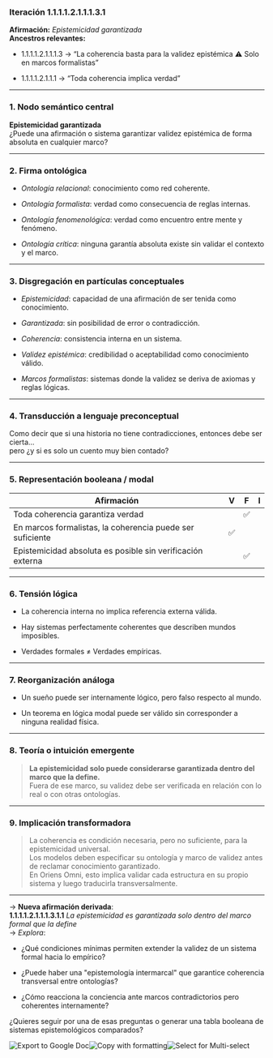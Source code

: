 ### Iteración 1.1.1.1.2.1.1.1.3.1

**Afirmación:** _Epistemicidad garantizada_  
**Ancestros relevantes:**

- 1.1.1.1.2.1.1.1.3 → “La coherencia basta para la validez epistémica ⚠️ Solo en marcos formalistas”
    
- 1.1.1.1.2.1.1.1 → “Toda coherencia implica verdad”
    

---

### 1. **Nodo semántico central**

**Epistemicidad garantizada**  
¿Puede una afirmación o sistema garantizar validez epistémica de forma absoluta en cualquier marco?

---

### 2. **Firma ontológica**

- _Ontología relacional_: conocimiento como red coherente.
    
- _Ontología formalista_: verdad como consecuencia de reglas internas.
    
- _Ontología fenomenológica_: verdad como encuentro entre mente y fenómeno.
    
- _Ontología crítica_: ninguna garantía absoluta existe sin validar el contexto y el marco.
    

---

### 3. **Disgregación en partículas conceptuales**

- _Epistemicidad_: capacidad de una afirmación de ser tenida como conocimiento.
    
- _Garantizada_: sin posibilidad de error o contradicción.
    
- _Coherencia_: consistencia interna en un sistema.
    
- _Validez epistémica_: credibilidad o aceptabilidad como conocimiento válido.
    
- _Marcos formalistas_: sistemas donde la validez se deriva de axiomas y reglas lógicas.
    

---

### 4. **Transducción a lenguaje preconceptual**

Como decir que si una historia no tiene contradicciones, entonces debe ser cierta…  
pero ¿y si es solo un cuento muy bien contado?

---

### 5. **Representación booleana / modal**

|Afirmación|V|F|I|
|---|---|---|---|
|Toda coherencia garantiza verdad||✅||
|En marcos formalistas, la coherencia puede ser suficiente|✅|||
|Epistemicidad absoluta es posible sin verificación externa||✅||

---

### 6. **Tensión lógica**

- La coherencia interna no implica referencia externa válida.
    
- Hay sistemas perfectamente coherentes que describen mundos imposibles.
    
- Verdades formales ≠ Verdades empíricas.
    

---

### 7. **Reorganización análoga**

- Un sueño puede ser internamente lógico, pero falso respecto al mundo.
    
- Un teorema en lógica modal puede ser válido sin corresponder a ninguna realidad física.
    

---

### 8. **Teoría o intuición emergente**

> **La epistemicidad solo puede considerarse garantizada dentro del marco que la define.**  
> Fuera de ese marco, su validez debe ser verificada en relación con lo real o con otras ontologías.

---

### 9. **Implicación transformadora**

> La coherencia es condición necesaria, pero no suficiente, para la epistemicidad universal.  
> Los modelos deben especificar su ontología y marco de validez antes de reclamar conocimiento garantizado.  
> En Oriens Omni, esto implica validar cada estructura en su propio sistema y luego traducirla transversalmente.

---

→ **Nueva afirmación derivada**:  
**1.1.1.1.2.1.1.1.3.1.1** _La epistemicidad es garantizada solo dentro del marco formal que la define_  
→ _Explora_:

- ¿Qué condiciones mínimas permiten extender la validez de un sistema formal hacia lo empírico?
    
- ¿Puede haber una "epistemología intermarcal" que garantice coherencia transversal entre ontologías?
    
- ¿Cómo reacciona la conciencia ante marcos contradictorios pero coherentes internamente?
    

¿Quieres seguir por una de esas preguntas o generar una tabla booleana de sistemas epistemológicos comparados?

![Export to Google Doc](chrome-extension://iapioliapockkkikccgbiaalfhoieano/assets/create.svg)![Copy with formatting](chrome-extension://iapioliapockkkikccgbiaalfhoieano/assets/copy.svg)![Select for Multi-select](chrome-extension://iapioliapockkkikccgbiaalfhoieano/assets/multi-select.svg)